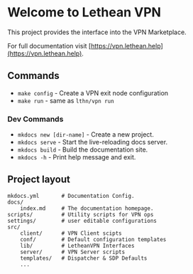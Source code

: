 # Welcome to Lethean VPN

This project provides the interface into the VPN Marketplace.

For full documentation visit [https://vpn.lethean.help](https://vpn.lethean.help).

## Commands

* `make config` - Create a VPN exit node configuration
* `make run` - same as `lthn/vpn run`

### Dev Commands
* `mkdocs new [dir-name]` - Create a new project.
* `mkdocs serve` - Start the live-reloading docs server.
* `mkdocs build` - Build the documentation site.
* `mkdocs -h` - Print help message and exit.

## Project layout

    mkdocs.yml       # Documentation Config.
    docs/
        index.md     # The documentation homepage.
    scripts/         # Utility scripts for VPN ops
    settings/        # user editable configurations
    src/
        client/      # VPN Client scipts
        conf/        # Default configuration templates
        lib/         # LetheanVPN Interfaces
        server/      # VPN Server scripts
        templates/   # Dispatcher & SDP Defaults
        ...      
